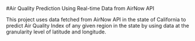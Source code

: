 #Air Quality Prediction Using Real-time Data from AirNow API

This project uses data fetched from AirNow API in the state of California to predict Air Quality Index of any given region in the state by using data at the granularity level of latitude and longitude.
